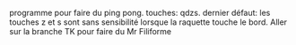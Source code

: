 programme pour faire du ping pong. touches:
qdzs. dernier défaut: les touches z et s sont sans sensibilité lorsque la raquette touche le bord.
Aller sur la branche TK pour faire du Mr Filiforme
